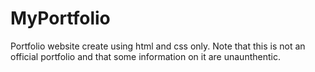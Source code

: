 # MyPortfolio
Portfolio website create using html and css only.
Note that this is not an official portfolio and that some information on it are unaunthentic.
